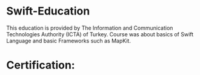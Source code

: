 # Swift-Education
This education is provided by The Information and Communication Technologies Authority (ICTA) of Turkey. Course was about basics of Swift Language and basic Frameworks such as MapKit. 

# Certification:

